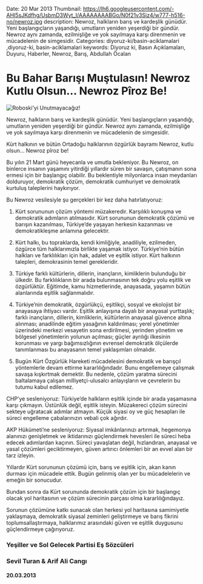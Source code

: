 Date: 20 Mar 2013
Thumbnail: https://lh6.googleusercontent.com/-AHI5sJKdfhg/UsbmD3Wyt_I/AAAAAAAABGo/N0f21v3Siz4/w777-h516-no/newroz.jpg
description: Newroz, halkların barış ve kardeşlik günüdür. Yeni başlangıçların yaşandığı, umutların yeniden yeşerdiği bir gündür. Newroz aynı zamanda, ezilmişliğe ve yok sayılmaya karşı direnmenin ve mücadelenin de simgesidir.
Categories: diyoruz-ki/basin-aciklamalari ,diyoruz-ki, basin-aciklamalari
keywords: Diyoruz ki, Basın Açıklamaları, Duyuru, Haberler, Newroz, Barış, Abdullah Öcalan

# Bu Bahar Barışı Muştulasın! Newroz Kutlu Olsun… Newroz Pîroz Be!


![Roboski'yi Unutmayacağız!](https://lh6.googleusercontent.com/-AHI5sJKdfhg/UsbmD3Wyt_I/AAAAAAAABGo/N0f21v3Siz4/w777-h516-no/newroz.jpg)


Newroz, halkların barış ve kardeşlik günüdür. Yeni başlangıçların yaşandığı, umutların yeniden yeşerdiği bir gündür. Newroz aynı zamanda, ezilmişliğe ve yok sayılmaya karşı direnmenin ve mücadelenin de simgesidir.
 
Kürt halkının ve bütün Ortadoğu halklarının özgürlük bayramı Newroz, kutlu olsun… Newroz pîroz be!
 
Bu yılın 21 Mart günü heyecanla ve umutla bekleniyor. Bu Newroz, on binlerce insanın yaşamını yitirdiği yıllardır süren bir savaşın, çatışmanın sona ermesi için bir başlangıç olabilir. Bu beklentiyle milyonlarca insan meydanları dolduruyor, demokratik çözüm, demokratik cumhuriyet ve demokratik kurtuluş taleplerini haykırıyor.
 
Bu Newroz vesilesiyle şu gerçekleri bir kez daha hatırlatıyoruz:

1. Kürt sorununun çözüm yöntemi müzakeredir. Karşılıklı konuşma ve demokratik adımların atılmasıdır. Kürt sorununun demokratik çözümü ve barışın kazanılması, Türkiye’de yaşayan herkesin kazanması ve demokratikleşme anlamına gelecektir.
 
2. Kürt halkı, bu topraklarda, kendi kimliğiyle, anadiliyle, ezilmeden, özgürce tüm halklarımızla birlikte yaşamak istiyor. Türkiye’nin bütün halkları ve farklılıkları için hak, adalet ve eşitlik istiyor. Kürt halkının talepleri, demokrasinin temel gerekleridir.  
 
3. Türkiye farklı kültürlerin, dillerin, inançların, kimliklerin bulunduğu bir ülkedir. Bu farklılıkların bir arada bulunmasının tek doğru yolu eşitlik ve özgürlüktür. Eğitimde, kamu hizmetlerinde, anayasada, yaşamın bütün alanlarında eşitlik sağlanmalıdır.
 
4. Türkiye’nin demokratik, özgürlükçü, eşitlikçi, sosyal ve ekolojist bir anayasaya ihtiyacı vardır. Eşitlik anlayışına dayalı bir anayasal yurttaşlık; farklı inançların, dillerin, kimliklerin, kültürlerin anayasal güvence altına alınması; anadilinde eğitim yasağının kaldırılması; yerel yönetimler üzerindeki merkezi vesayetin sona erdirilmesi, yerinden yönetim ve bölgesel yönetimlerin yolunun açılması; güçler ayrılığı ilkesinin korunması ve yargı bağımsızlığının evrensel demokratik ölçülerde tanımlanması bu anayasanın temel yaklaşımları olmalıdır.
 
5. Bugün Kürt Özgürlük Hareketi mücadelesini demokratik ve barışçıl yöntemlerle devam ettirme kararlılığındadır. Bunu engellemeye çalışmak savaşa kışkırtmak demektir. Bu nedenle, çözüm yaratma sürecini baltalamaya çalışan milliyetçi-ulusalcı anlayışların ve çevrelerin bu tutumu kabul edilemez.
 
CHP’ye sesleniyoruz: Türkiye’de halkların eşitlik içinde bir arada yaşamasına karşı çıkmayın. Üstünlük değil, eşitlik isteyin. Müzakereci çözüm sürecini sekteye uğratacak adımlar atmayın. Küçük siyasi oy ve güç hesapları ile süreci engelleme çabalarınızın vebali çok ağırdır.
 
AKP Hükümeti’ne sesleniyoruz: Siyasal imkânlarınızı artırmak, hegemonya alanınızı genişletmek ve iktidarınızı güçlendirmek hevesleri ile süreci heba edecek adımlardan kaçının. Süreci yavaşlatan değil, hızlandıran, anayasal ve yasal çözümleri geciktirmeyen, güven artırıcı önlemleri bir an evvel alan bir tarz izleyin.
 
Yıllardır Kürt sorununun çözümü için, barış ve eşitlik için, akan kanın durması için mücadele ettik. Bugün gelinmiş olan yer bu mücadelelerin ve emeğin bir sonucudur.
 
Bundan sonra da Kürt sorununda demokratik çözüm için bir başlangıç olacak yol haritasının ve çözüm sürecinin parçası olma kararlılığındayız.
 
Sorunun çözümüne katkı sunacak olan herkesi yol haritasına samimiyetle yaklaşmaya, demokratik siyasal zeminleri geliştirmeye ve barış fikrini toplumsallaştırmaya, halklarımız arasındaki güven ve eşitlik duygusunu güçlendirmeye çağırıyoruz.



### Yeşiller ve Sol Gelecek Partisi Eş Sözcüleri
### Sevil Turan & Arif Ali Cangı

#### 20.03.2013
